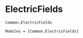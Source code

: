 # ElectricFields

```@docs
Common.ElectricFields
```

```@autodocs
Modules = [Common.ElectricFields]
```
